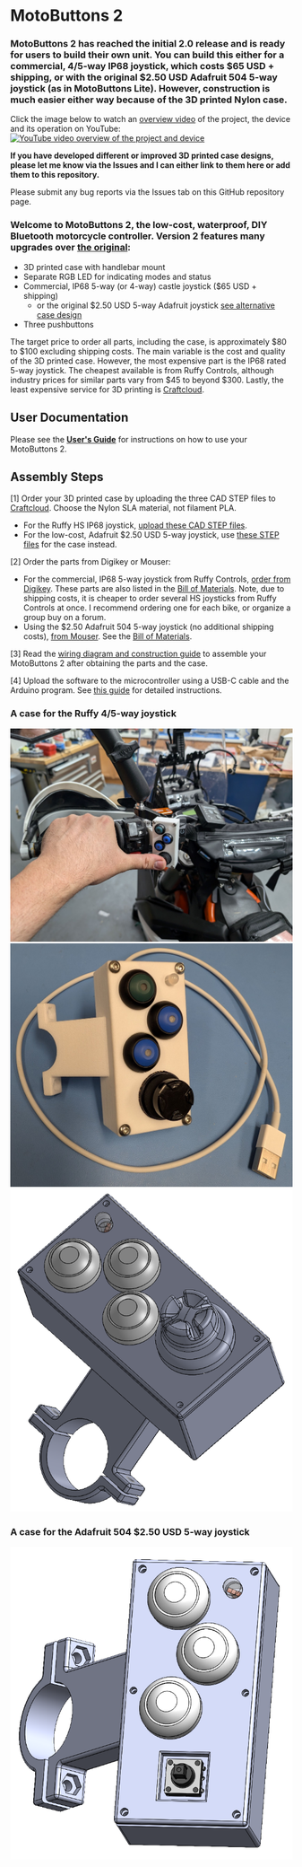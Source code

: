 # MotoButtons 2
### MotoButtons 2 has reached the initial 2.0 release and is ready for users to build their own unit. You can build this either for a commercial, 4/5-way IP68 joystick, which costs $65 USD + shipping, or with the original $2.50 USD Adafruit 504 5-way joystick (as in MotoButtons Lite). However, construction is much easier either way because of the 3D printed Nylon case.

Click the image below to watch an [overview video](https://www.youtube.com/watch?v=i00laBGHPMg) of the project, the device and its operation on YouTube:
[![YouTube video overview of the project and device](http://i.ytimg.com/vi/i00laBGHPMg/hqdefault.jpg)](https://www.youtube.com/watch?v=i00laBGHPMg)

**If you have developed different or improved 3D printed case designs, please let me know via the Issues and I can either link to them here or add them to this repository.**

Please submit any bug reports via the Issues tab on this GitHub repository page.

### Welcome to MotoButtons 2, the low-cost, waterproof, DIY Bluetooth motorcycle controller. Version 2 features many upgrades over [the original](https://github.com/joncox123/MotoButtons):
- 3D printed case with handlebar mount
- Separate RGB LED for indicating modes and status
- Commercial, IP68 5-way (or 4-way) castle joystick ($65 USD + shipping)
  -  or the original $2.50 USD 5-way Adafruit joystick [see alternative case design](./CaseAdafruitJoystick/README.md)
- Three pushbuttons

The target price to order all parts, including the case, is approximately $80 to $100 excluding shipping costs. The main variable is the cost and quality of the 3D printed case. However, the most expensive part is the IP68 rated 5-way joystick. The cheapest available is from Ruffy Controls, although industry prices for similar parts vary from $45 to beyond $300. Lastly, the least expensive service for 3D printing is [Craftcloud](https://craftcloud3d.com/).

## User Documentation
Please see the **[User's Guide](./UsersGuide/README.md)** for instructions on how to use your MotoButtons 2.

## Assembly Steps

[1] Order your 3D printed case by uploading the three CAD STEP files to [Craftcloud](https://craftcloud3d.com/). Choose the Nylon SLA material, not filament PLA.
  - For the Ruffy HS IP68 joystick, [upload these CAD STEP files](./Case/Parts).
  - For the low-cost, Adafruit $2.50 USD 5-way joystick, use [these STEP files](CaseAdafruitJoystick/README.md) for the case instead.

[2] Order the parts from Digikey or Mouser:
  - For the commercial, IP68 5-way joystick from Ruffy Controls, [order from Digikey](https://www.digikey.com/short/hzjjppm1). These parts are also listed in the [Bill of Materials](./Parts/BOM.csv). Note, due to shipping costs, it is cheaper to order several HS joysticks from Ruffy Controls at once. I recommend ordering one for each bike, or organize a group buy on a forum.
  - Using the $2.50 Adafruit 504 5-way joystick (no additional shipping costs), [from Mouser](https://www.mouser.com/ProjectManager/ProjectDetail.aspx?AccessID=e6513e64c0). See the [Bill of Materials](CaseAdafruitJoystick/BOM.csv).

[3] Read the [wiring diagram and construction guide](./ConstructionGuide/README.md) to assemble your MotoButtons 2 after obtaining the parts and the case.

[4] Upload the software to the microcontroller using a USB-C cable and the Arduino program. See [this guide](./Programming/README.md) for detailed instructions.

### A case for the Ruffy 4/5-way joystick
<img src="ConstructionGuide/pics/MB_hand_demo.jpg" alt="Completed unit mounted to bike" width="600"/>
<img src="ConstructionGuide/pics/MB_assembled.jpg" alt="Assembled unit on electrical bench" width="600"/>
<img src="Case/MB2_Case.PNG" alt="3D Printed Case Model" width="600"/>

### A case for the Adafruit 504 $2.50 USD 5-way joystick
<img src="CaseAdafruitJoystick/MB2_Case.PNG" alt="Low-cost 3D Printed Case Model" width="600"/>
